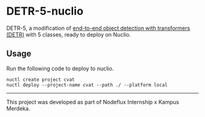 # DETR-5-nuclio

DETR-5, a modification of [end-to-end object detection with transformers (DETR)](https://github.com/facebookresearch/detr) with 5 classes, ready to deploy on Nuclio.

## Usage

Run the following code to deploy to nuclio.

```
nuctl create project cvat
nuctl deploy --project-name cvat --path ./ --platform local
```

---

This project was developed as part of Nodeflux Internship x Kampus Merdeka.
